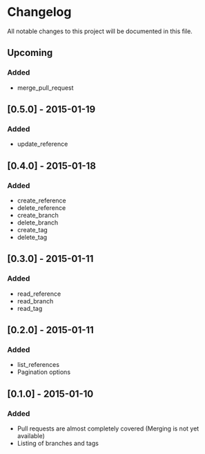 # Changelog
All notable changes to this project will be documented in this file.

## Upcoming
### Added
- merge_pull_request

## [0.5.0] - 2015-01-19
### Added
- update_reference

## [0.4.0] - 2015-01-18
### Added
- create_reference
- delete_reference
- create_branch
- delete_branch
- create_tag
- delete_tag

## [0.3.0] - 2015-01-11
### Added
- read_reference
- read_branch
- read_tag

## [0.2.0] - 2015-01-11
### Added
- list_references
- Pagination options

## [0.1.0] - 2015-01-10
### Added
- Pull requests are almost completely covered (Merging is not yet available)
- Listing of branches and tags
